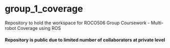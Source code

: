 # group_1_coverage
Repository to hold the workspace for ROCO506 Group Coursework - Multi-robot Coverage using ROS


#### Repository is public due to limited number of collaborators at private level

